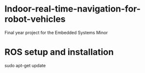 # Indoor-real-time-navigation-for-robot-vehicles
Final year project for the Embedded Systems Minor
# ROS setup and installation
sudo apt-get update
